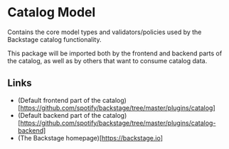 # Catalog Model

Contains the core model types and validators/policies used by the Backstage catalog functionality.

This package will be imported both by the frontend and backend parts of the catalog,
as well as by others that want to consume catalog data.

## Links

- (Default frontend part of the catalog)[https://github.com/spotify/backstage/tree/master/plugins/catalog]
- (Default backend part of the catalog)[https://github.com/spotify/backstage/tree/master/plugins/catalog-backend]
- (The Backstage homepage)[https://backstage.io]
